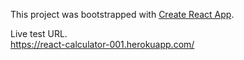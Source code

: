 This project was bootstrapped with [Create React App](https://github.com/facebook/create-react-app).

Live test URL.<br />
https://react-calculator-001.herokuapp.com/


